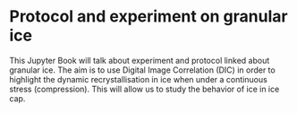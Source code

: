 Protocol and experiment on granular ice 
=======================

This Jupyter Book will talk about experiment and protocol linked about granular ice. The aim is to use Digital Image Correlation (DIC) in order to highlight the dynamic recrystallisation in ice when under a continuous stress (compression). This will allow us to study the behavior of ice in ice cap. 
